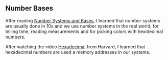 ## Number Bases

After reading [Number Systems and Bases](https://betterexplained.com/articles/numbers-and-bases/), I learned that number systems are usually done in 10s and we use number systems in the real world, for telling time, reading measurements and for picking colors with hexidecimal numbers.

After watching the video [Hexadecimal](https://www.youtube.com/watch?v=nrFHGtGdOzA) from Harvard, I learned that hexadecimal numbers are used a memory addresses in our systems.
